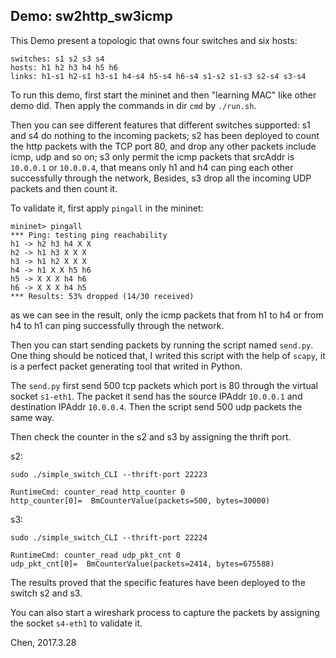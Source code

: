 ## Demo: sw2http_sw3icmp

This Demo present a topologic that owns four switches and six hosts:

```
switches: s1 s2 s3 s4
hosts: h1 h2 h3 h4 h5 h6
links: h1-s1 h2-s1 h3-s1 h4-s4 h5-s4 h6-s4 s1-s2 s1-s3 s2-s4 s3-s4
```

To run this demo, first start the mininet and then "learning MAC" like other demo did. Then apply the commands in dir `cmd` by `./run.sh`.

Then you can see different features that different switches supported: s1 and s4 do nothing to the incoming packets; s2 has been deployed to count the http packets with the TCP port 80, and drop any other packets include icmp, udp and so on; s3 only permit the icmp packets that srcAddr is `10.0.0.1` or `10.0.0.4`, that means only h1 and h4 can ping each other successfully through the network, Besides, s3 drop all the incoming UDP packets and then count it.

To validate it, first apply `pingall` in the mininet:

```
mininet> pingall
*** Ping: testing ping reachability
h1 -> h2 h3 h4 X X 
h2 -> h1 h3 X X X 
h3 -> h1 h2 X X X 
h4 -> h1 X X h5 h6 
h5 -> X X X h4 h6 
h6 -> X X X h4 h5 
*** Results: 53% dropped (14/30 received)
```

as we can see in the result, only the icmp packets that from h1 to h4 or from h4 to h1 can ping successfully through the network.

Then you can start sending packets by running the script named `send.py`. One thing should be noticed that, I writed this script with the help of `scapy`, it is a perfect packet generating tool that writed in Python.

The `send.py` first send 500 tcp packets which port is 80 through the virtual socket `s1-eth1`. The packet it send has the source IPAddr `10.0.0.1` and destination IPAddr `10.0.0.4`. Then the script send 500 udp packets the same way.

Then check the counter in the s2 and s3 by assigning the thrift port.

s2:

```
sudo ./simple_switch_CLI --thrift-port 22223

RuntimeCmd: counter_read http_counter 0
http_counter[0]=  BmCounterValue(packets=500, bytes=30000)
```

s3:

```
sudo ./simple_switch_CLI --thrift-port 22224

RuntimeCmd: counter_read udp_pkt_cnt 0
udp_pkt_cnt[0]=  BmCounterValue(packets=2414, bytes=675588)
```

The results proved that the specific features have been deployed to the switch s2 and s3.

You can also start a wireshark process to capture the packets by assigning the socket `s4-eth1` to validate it.

Chen, 2017.3.28